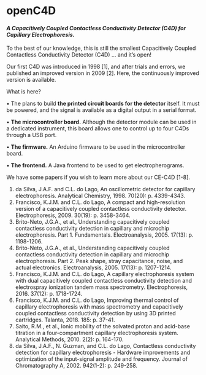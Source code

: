 # openC4D
#### _A Capacitively Coupled Contactless Conductivity Detector (C4D) for Capillary Electrophoresis._

To the best of our knowledge, this is still the smallest Capacitively Coupled Contactless Conductivity Detector (C4D) … and it’s open!

Our first C4D was introduced in 1998 [1], and after trials and errors, we published an improved version in 2009 [2]. Here, the continuously improved version is available.

What is here?

•	The plans to build __the printed circuit boards for the detector__ itself. It must be powered, and the signal is available as a digital output in a serial format.

•	__The microcontroller board.__ Although the detector module can be used in a dedicated instrument, this board allows one to control up to four C4Ds through a USB port.

•	__The firmware.__ An Arduino firmware to be used in the microcontroller board.

•	__The frontend.__ A Java frontend to be used to get electropherograms.


We have some papers if you wish to learn more about our CE-C4D [1-8].

1.	da Silva, J.A.F. and C.L. do Lago, An oscillometric detector for capillary electrophoresis. Analytical Chemistry, 1998. 70(20): p. 4339-4343.
2.	Francisco, K.J.M. and C.L. do Lago, A compact and high-resolution version of a capacitively coupled contactless conductivity detector. Electrophoresis, 2009. 30(19): p. 3458-3464.
3.	Brito-Neto, J.G.A., et al., Understanding capacitively coupled contactless conductivity detection in capillary and microchip electrophoresis. Part 1. Fundamentals. Electroanalysis, 2005. 17(13): p. 1198-1206.
4.	Brito-Neto, J.G.A., et al., Understanding capacitively coupled contactless conductivity detection in capillary and microchip electrophoresis. Part 2. Peak shape, stray capacitance, noise, and actual electronics. Electroanalysis, 2005. 17(13): p. 1207-1214.
5.	Francisco, K.J.M. and C.L. do Lago, A capillary electrophoresis system with dual capacitively coupled contactless conductivity detection and electrospray ionization tandem mass spectrometry. Electrophoresis, 2016. 37(12): p. 1718-1724.
6.	Francisco, K.J.M. and C.L. do Lago, Improving thermal control of capillary electrophoresis with mass spectrometry and capacitively coupled contactless conductivity detection by using 3D printed cartridges. Talanta, 2018. 185: p. 37-41.
7.	Saito, R.M., et al., Ionic mobility of the solvated proton and acid-base titration in a four-compartment capillary electrophoresis system. Analytical Methods, 2010. 2(2): p. 164-170.
8.	da Silva, J.A.F., N. Guzman, and C.L. do Lago, Contactless conductivity detection for capillary electrophoresis - Hardware improvements and optimization of the input-signal amplitude and frequency. Journal of Chromatography A, 2002. 942(1-2): p. 249-258.

